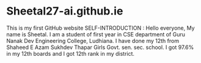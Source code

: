 # Sheetal27-ai.github.ie
This is my first GitHub website
SELF-INTRODUCTION :
Hello everyone, My name is Sheetal.
I am a student of first year in CSE department of Guru Nanak Dev Engineering College, Ludhiana.
I have done my 12th from Shaheed E Azam Sukhdev Thapar Girls Govt. sen. sec. school.
I got 97.6% in my 12th boards and I got 12th rank in my district.
